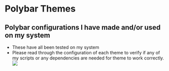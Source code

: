 # Polybar Themes
## Polybar configurations I have made and/or used on my system

- These have all been tested on my system
- Please read through the configuration of each theme to verify if any of my scripts or any dependencies are needed for theme to work correctly.
![](./blob/main/config.png)

